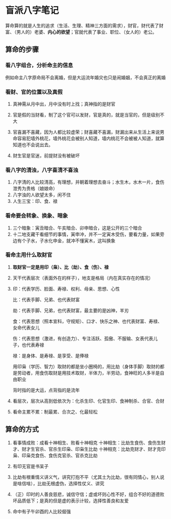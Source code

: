 # 盲派八字笔记

算命算的就是人生的追求（生活、生理、精神三方面的需求），财官，财代表了财富、（男人的）老婆、**内心的欲望**；官就代表了事业、职位、（女人的）老公。

## 算命的步骤

### 看八字组合，分析命主的信息

例如命主八字原命局不会离婚，但是大运流年婚灾也只是闹婚姻，不会真正的离婚

### 看财、官的位置以及真假

1. 真神需从月中出，月中没有时上找；真神指的是财官

2. 官是假的当财看，制了这个官可以发财，官是真的，就是当官的，但是级别不大
3. 官喜漏不喜藏，因为人都比较虚荣；财喜藏不喜漏，财漏出来从生活上来说男命容易犯墙外桃花，墙外桃花会被别人知道，墙内桃花不会被被人知道，就算知道也不会说出去。
4. 财生官是官迷，前提财没有被破坏

### 看八字的清浊，八字喜清不喜浊

1. 八字清的人比较清高，有理想，并朝着理想去奋斗；水生木，水木一片，食伤泄秀为贵格（娘娘命）
2. 八字浊的人欲望太多，闲不住
3. 人生三宝：印、食、禄

### 看命要会转象、换象、暗象

1. 三个暗象：寅丑暗合、午亥暗合、卯申暗合，这是公开的三个暗合
2. 十二地支藏干看细节的事情，寅申冲，并不一定寅木受伤，要看力量，如果旁边有个子水，子水化申金，就冲不懂寅木，这叫换象

### 看命主用什么取财官

1. **取财官一定是用印（枭）、比（劫）、食（伤）、禄**
2. 天干代表层次（表面外在的样子），地支是格局（内在真实存在的情况）

3. 印：代表学历、脸面、寿禄、权利、母亲、思想、心性

   比：代表手脚、兄弟、也代表财富

   劫：代表手脚、兄弟，也代表财富，最主要的是凶神，羊刃

   食：代表思想（照本宣科，守规矩）、口才、快乐之神、也代表财富、寿禄、女命代表女儿

   伤：代表思想（激进，有创造力）、专注活跃、孤傲、不服输、女表代表儿子，也代表寿禄

   禄：是身体、是寿禄、是享受、是俸禄

   用印枭（学历、智力）取财的都是坐小圈椅的，用比劫（身体手脚）取财的都是劳动者，用食伤取财是用技术取财，半体力，半劳动，食神旺的人多半是自由职业

   背时指的是大运，点背指的是流年

4. 看层次，层次从高到低依次为：化杀生印、化官生印、食神制杀、合官、合财

5. 看命主累不累：制最累、合次之、化最轻松

## 算命的方式

1. 看事情成败：成看十神相生、败看十神相克
   十神相生：比劫生食伤、食伤生财才、财才生官杀、官杀生印枭、印枭生比劫
   十神相克：比劫克财才、财才克印枭、印枭克食伤、食伤克官杀、官杀克比劫

2. 有印无官是书呆子

3. 比劫有根重情义讲义气，讲究打抱不平（尤其土为比劫，很有同情心，别人说是啥信啥），比劫无根虚伪，选择性仗义、讲究
4. （正）印时的人善良慈悲，诚信守信；虚或坏则心性不好，组合不好的道德败坏品质低下；是真的但是虚的表示计较，选择性善良和友爱
5. 命中有子午卯酉的人比较倔强